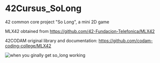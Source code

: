 # 42Cursus_SoLong
42 common core project "So Long", a mini 2D game

MLX42 obtained from https://github.com/42-Fundacion-Telefonica/MLX42

42CODAM original library and documentation: https://github.com/codam-coding-college/MLX42

![when you ginally get so_long working](https://media.giphy.com/media/v1.Y2lkPTc5MGI3NjExODk3aHdoZDRvcGlscWgzcnhxMnA2cHdkdmRoZHBoY2N2MGJsZ3VpaSZlcD12MV9naWZzX3NlYXJjaCZjdD1n/9u4TXfoIM7wQHnfR1p/giphy.gif)
